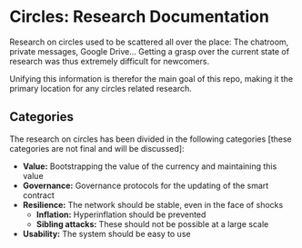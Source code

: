 # Circles: Research Documentation

Research on circles used to be scattered all over the place: The chatroom, private messages, Google Drive... Getting a grasp over the current state of research was thus extremely difficult for newcomers.

Unifying this information is therefor the main goal of this repo, making it the primary location for any circles related research.

## Categories
The research on circles has been divided in the following categories \[these categories are not final and will be discussed\]:
* __Value:__ Bootstrapping the value of the currency and maintaining this value
* __Governance:__ Governance protocols for the updating of the smart contract
* __Resilience:__ The network should be stable, even in the face of shocks
  * __Inflation:__ Hyperinflation should be prevented
  * __Sibling attacks:__ These should not be possible at a large scale
* __Usability:__ The system should be easy to use
